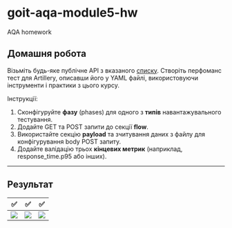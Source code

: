 # goit-aqa-module5-hw
 AQA homework

## Домашня робота

Візьміть будь-яке публічне API з вказаного [списку](https://github.com/public-apis/public-apis). Створіть перфоманс тест для Artillery, описавши його у YAML файлі, використовуючи інструменти і практики з цього курсу.

Інструкції:

1. Сконфігуруйте **фазу** (phases) для одного з **типів** навантажувального тестування.
2. Додайте GET та POST запити до секції **flow**.
3. Використайте секцію **payload** та зчитування даних з файлу для конфігурування body POST запиту.
4. Додайте валідацію трьох **кінцевих метрик** (наприклад, response_time.p95 або інших).

---

## Результат

<!--

<img src='https://i.imgur.com/FFZKM1z.png' width='333'> <img src='https://i.imgur.com/euSPv0K.png' width='333'> <img src='https://i.imgur.com/0YKjIbE.png' width='333'>

![Screenshot](https://i.imgur.com/FFZKM1z.png)
![Screenshot](https://i.imgur.com/euSPv0K.png)
![Screenshot](https://i.imgur.com/0YKjIbE.png)

-->

✅                                    |✅                                       |✅
:------------------------------------:|:--------------------------------------:|:-------------------------------------:
![](https://i.imgur.com/FFZKM1z.png)  |  ![](https://i.imgur.com/euSPv0K.png)  |  ![](https://i.imgur.com/0YKjIbE.png)
